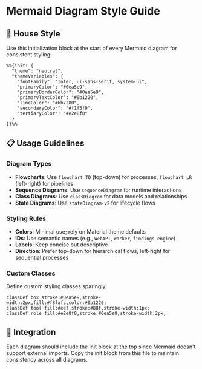 # Mermaid Diagram Style Guide

<!-- Include this init header at the top of each diagram for consistent styling -->

## 🎨 House Style

Use this initialization block at the start of every Mermaid diagram for consistent styling:

```mermaid
%%{init: {
  "theme": "neutral",
  "themeVariables": {
    "fontFamily": "Inter, ui-sans-serif, system-ui",
    "primaryColor": "#0ea5e9",
    "primaryBorderColor": "#0ea5e9",
    "primaryTextColor": "#0b1220",
    "lineColor": "#6b7280",
    "secondaryColor": "#f1f5f9",
    "tertiaryColor": "#e2e8f0"
  }
}}%%
```

## 📋 Usage Guidelines

### Diagram Types
- **Flowcharts**: Use `flowchart TD` (top-down) for processes, `flowchart LR` (left-right) for pipelines
- **Sequence Diagrams**: Use `sequenceDiagram` for runtime interactions
- **Class Diagrams**: Use `classDiagram` for data models and relationships
- **State Diagrams**: Use `stateDiagram-v2` for lifecycle flows

### Styling Rules
- **Colors**: Minimal use; rely on Material theme defaults
- **IDs**: Use semantic names (e.g., `WebAPI`, `Worker`, `findings-engine`)
- **Labels**: Keep concise but descriptive
- **Direction**: Prefer top-down for hierarchical flows, left-right for sequential processes

### Custom Classes
Define custom styling classes sparingly:
```text
classDef box stroke:#0ea5e9,stroke-width:2px,fill:#f8fafc,color:#0b1220;
classDef tool fill:#eef,stroke:#88f,stroke-width:1px;
classDef role fill:#e2e8f0,stroke:#0ea5e9,stroke-width:2px;
```

## 🔧 Integration

Each diagram should include the init block at the top since Mermaid doesn't support external imports. Copy the init block from this file to maintain consistency across all diagrams.
```
```
